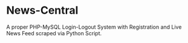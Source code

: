 # News-Central
A proper PHP-MySQL Login-Logout System with Registration and Live News Feed scraped via Python Script.
